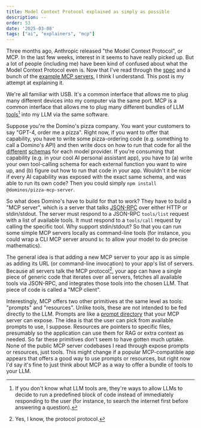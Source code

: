 ```yaml
---
title: Model Context Protocol explained as simply as possible
description: --
order: 53
date: '2025-03-08'
tags: ["ai", "explainers", "mcp"]
---
```


Three months ago, Anthropic released "the Model Context Protocol", or MCP. In the last few weeks, interest in it seems to have really picked up. But a lot of people (including me) have been kind of confused about what the Model Context Protocol even is. Now that I've read through the [spec](https://spec.modelcontextprotocol.io/specification/2024-11-05/) and a bunch of the [example MCP servers](https://github.com/modelcontextprotocol/servers?tab=readme-ov-file), I think I understand. This post is my attempt at explaining it.

We're all familiar with USB. It's a common interface that allows me to plug many different devices into my computer via the same port. MCP is a common interface that allows me to plug many different bundles of LLM [tools](https://platform.openai.com/docs/guides/function-calling)[^1] into my LLM via the same software.

Suppose you're the Domino's pizza company. You want your customers to say "GPT-4, order me a pizza". Right now, if you want to offer that capability, you have to write some pizza-ordering code (e.g. something to call a Domino's API) and then write docs on how to run that code for all the [different](https://platform.openai.com/docs/guides/function-calling) [schemas](https://docs.anthropic.com/en/docs/build-with-claude/tool-use/overview) for each model provider. If you're consuming that capability (e.g. in your cool AI personal assistant app), you have to (a) write your own tool-calling schema for each external function you want to wire up, and (b) figure out how to run that code in your app. Wouldn't it be nicer if every AI capability was exposed with the exact same schema, and was able to run its own code? Then you could simply `npm install @dominos/pizza-mcp-server`.

So what does Domino's have to build for that to work? They have to build a "MCP server", which is a server that talks [JSON-RPC](https://www.jsonrpc.org/specification) over either HTTP or stdin/stdout. The server must respond to a JSON-RPC `tools/list` request with a list of available tools. It must respond to a `tools/call` request by calling the specific tool. Why support stdin/stdout? So that you can run some simple MCP servers locally as command-line tools (for instance, you could wrap a CLI MCP server around `bc` to allow your model to do precise mathematics). 

The general idea is that adding a new MCP server to your app is as simple as adding its URL (or command-line invocation) to your app's list of servers. Because all servers talk the MCP protocol[^2], your app can have a single piece of generic code that iterates over all servers, fetches all available tools via JSON-RPC, and integrates those tools into the chosen LLM. That piece of code is called a "MCP client".

Interestingly, MCP offers two other primitives at the same level as tools: "prompts" and "resources". Unlike tools, these are not intended to be fed directly to the LLM. Prompts are like a [prompt directory](https://prompts.chat/) that your MCP server can expose. The idea is that the user can pick from available prompts to use, I suppose. Resources are pointers to specific files, presumably so the application can use them for RAG or extra context as needed. So far these primitives don't seem to have gotten much uptake. None of the public MCP server codebases I read through expose prompts or resources, just tools. This might change if a popular MCP-compatible app appears that offers a good way to use prompts or resources, but right now I'd say it's fine to just think about MCP as a way to offer a bundle of tools to your LLM.


[^1]: If you don't know what LLM tools are, they're ways to allow LLMs to decide to run a predefined block of code instead of immediately responding to the user (for instance, to search the internet first before answering a question).

[^2]: Yes, I know, the protocol protocol.

